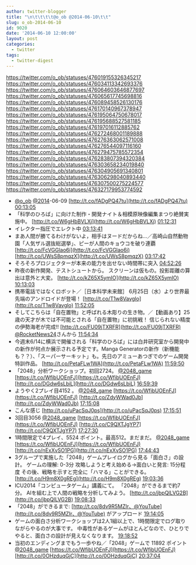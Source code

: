 ```yaml
---
author: twitter-blogger
title: "\n\t\t\t\t@o_ob @2014-06-10\t\t"
slug: o_ob-2014-06-10
id: 9020
date: '2014-06-10 12:00:00'
layout: post
categories:
  - twitter
tags:
  - twitter-digest
---
```


https://twitter.com/o_ob/statuses/476019155326345217 https://twitter.com/o_ob/statuses/476034113342693376 https://twitter.com/o_ob/statuses/476064603646877697 https://twitter.com/o_ob/statuses/476065617745698816 https://twitter.com/o_ob/statuses/476089458526130176 https://twitter.com/o_ob/statuses/476170140967378947 https://twitter.com/o_ob/statuses/476195064750678017 https://twitter.com/o_ob/statuses/476195688527581185 https://twitter.com/o_ob/statuses/476197016112885762 https://twitter.com/o_ob/statuses/476272468001189888 https://twitter.com/o_ob/statuses/476276363062571008 https://twitter.com/o_ob/statuses/476276544097116160 https://twitter.com/o_ob/statuses/476279475785572354 https://twitter.com/o_ob/statuses/476283807394320384 https://twitter.com/o_ob/statuses/476303658234019840 https://twitter.com/o_ob/statuses/476304905691340801 https://twitter.com/o_ob/statuses/476306298040893440 https://twitter.com/o_ob/statuses/476307500275224577 https://twitter.com/o_ob/statuses/476327179953774592  

*   [@o_ob](https://twitter.com/o_ob) [@2014](https://twitter.com/2014)-06-09 [http://t.co/fADgPQ47tu](http://t.co/fADgPQ47tu) [00:13:05](https://twitter.com/o_ob/statuses/476019155326345217)
*   「科学のひろば」に向けた制作・開発ナイト＆相模原映像編集まつり絶賛実施中。 [http://t.co/W6gHbBVLXj](http://t.co/W6gHbBVLXj) [01:12:31](https://twitter.com/o_ob/statuses/476034113342693376)
*   イレクター指圧でエレクト中 [03:13:41](https://twitter.com/o_ob/statuses/476064603646877697)
*   まあ人間が勝てるわけがないよ，相手はヌードだからね…／高崎山自然動物園「人気ザル選抜総選挙」、ピーが人間のキョウコを破り連覇 [http://t.co/FcVGGlao6i](http://t.co/FcVGGlao6i) [http://t.co/UWsS8pmqzX](http://t.co/UWsS8pmqzX) [03:17:42](https://twitter.com/o_ob/statuses/476065617745698816)
*   そろそろプロジェクターが本来の能力を出せない時間帯に突入 [04:52:26](https://twitter.com/o_ob/statuses/476089458526130176)
*   昨夜の新作開発、テストシュートから。 スクリーンは仮もの。投影距離の算出は意外と大変。 [http://t.co/kZ65X5ymIO](http://t.co/kZ65X5ymIO) [10:13:03](https://twitter.com/o_ob/statuses/476170140967378947)
*   携帯電話ではなくロボット／［日本科学未来館］ 6月25日（水）より世界最先端のアンドロイドが登場！ [http://t.co/T1w8Vavglo](http://t.co/T1w8Vavglo) [11:52:05](https://twitter.com/o_ob/statuses/476195064750678017)
*   そしてこちらは「自在置物」と呼ばれる木彫りの生き物。／【動画あり】25歳の天才が木では不可能とされる「自在置物」に初挑戦！ 信じられない精度の伊勢海老が完成!! [http://t.co/FU09jTXRFR](http://t.co/FU09jTXRFR) [@RocketNews24](https://twitter.com/RocketNews24)さんから [11:54:34](https://twitter.com/o_ob/statuses/476195688527581185)
*   今週末6/14に横浜で開催される「科学のひろば」には白井研究室から開発中の新作が何点か展示される予定です。Manga Generatorの新作（新機能も？？）、「スーパーサーキット」も。先日のアミューあつぎでのゲーム開発特訓作品。 [http://t.co/PetaFLw1WA](http://t.co/PetaFLw1WA) [11:59:50](https://twitter.com/o_ob/statuses/476197016112885762)
*   「2048」分析ワークショップ。初回2724。 [@2048_game](https://twitter.com/2048_game) [https://t.co/WfibUOEnFJ](https://t.co/WfibUOEnFJ) [http://t.co/DGdw6sLbiL](http://t.co/DGdw6sLbiL) [16:59:39](https://twitter.com/o_ob/statuses/476272468001189888)
*   ようやく2プレイ目4152 。 [@2048_game](https://twitter.com/2048_game) [https://t.co/WfibUOEnFJ](https://t.co/WfibUOEnFJ) [http://t.co/ZdyWWad0Jb](http://t.co/ZdyWWad0Jb) [17:15:08](https://twitter.com/o_ob/statuses/476276363062571008)
*   こんな感じ [http://t.co/uPacSqJ0ps](http://t.co/uPacSqJ0ps) [17:15:51](https://twitter.com/o_ob/statuses/476276544097116160)
*   3回目3056 [@2048_game](https://twitter.com/2048_game) [https://t.co/WfibUOEnFJ](https://t.co/WfibUOEnFJ) [http://t.co/C9QXTJgYP7](http://t.co/C9QXTJgYP7) [17:27:30](https://twitter.com/o_ob/statuses/476279475785572354)
*   1時間限定で4プレイ、5524 ポイント。最高512。まだまだ。 [@2048_game](https://twitter.com/2048_game) [https://t.co/WfibUOEnFJ](https://t.co/WfibUOEnFJ) [http://t.co/nExXvSO1PG](http://t.co/nExXvSO1PG) [17:44:43](https://twitter.com/o_ob/statuses/476283807394320384)
*   3グループで実施した「2048」ゲームプレイログから見る「面白さ」の設計。 ゲームの理解: 0-3分 攻略しようと考え始める→面白いと発言: 15分程度 その後、戦略を示すと完全に「ハマる」ことができる。 [http://t.co/H9m8X0gREg](http://t.co/H9m8X0gREg) [19:03:36](https://twitter.com/o_ob/statuses/476303658234019840)
*   ICU2014「コンピュータゲーム」講義にて。 「2048」ができるまで約7分。 AIを組む上で人間の戦略を分析してみよう。 [http://t.co/jbpQlLVG2B](http://t.co/jbpQlLVG2B) [19:08:33](https://twitter.com/o_ob/statuses/476304905691340801)
*   「2048」ができるまで: [http://t.co/8dv9R5MZIr、@YouTube](http://t.co/8dv9R5MZIr、@YouTube) がアップロード [19:14:05](https://twitter.com/o_ob/statuses/476306298040893440)
*   ゲームの面白さ分析ワークショップは2人1組以上で、1時間限定でログ取りながらやるのが大事です。 中毒性があるゲームがほとんどなので、ひとりでやると、面白さの設計が見えなくなります。 [19:18:52](https://twitter.com/o_ob/statuses/476307500275224577)
*   当初のエンディングまでもう一歩やね／「2048」ゲームで 11892 ポイント [@2048_game](https://twitter.com/2048_game) [https://t.co/WfibUOEnFJ](https://t.co/WfibUOEnFJ) [http://t.co/0OHzduqGjC](http://t.co/0OHzduqGjC) [20:37:04](https://twitter.com/o_ob/statuses/476327179953774592)